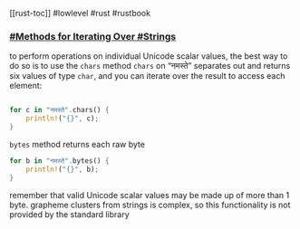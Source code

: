 [[rust-toc]]
#lowlevel #rust #rustbook
### [#Methods for Iterating Over #Strings](https://doc.rust-lang.org/book/ch08-02-strings.html#methods-for-iterating-over-strings)
to perform operations on individual Unicode scalar values, the best way to do so is to use the `chars` method
`chars` on “नमस्ते” separates out and returns six values of type `char`, and you can iterate over the result to access each element:

```rust

for c in "नमस्ते".chars() {
    println!("{}", c);
}
```

`bytes` method returns each raw byte
```rust
for b in "नमस्ते".bytes() {
    println!("{}", b);
}
```
remember that valid Unicode scalar values may be made up of more than 1 byte.
grapheme clusters from strings is complex, so this functionality is not provided by the standard library


